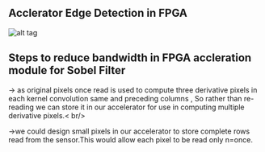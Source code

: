 ## Acclerator Edge Detection in FPGA

![alt tag](https://github.com/sagniknitr/Real-time-sobel-filter-in-FPGA/edit/master/sobel_pipeline.png)


## Steps to reduce bandwidth in FPGA accleration module for Sobel Filter

-> as original pixels once read is used to compute three derivative pixels in each kernel convolution same and preceding columns , So rather than re-reading we can store it in our accelerator for use in computing multiple derivative pixels.< br/>

->we could design small pixels in our accelerator to store complete rows read from the sensor.This would allow each pixel to be read only n=once.
